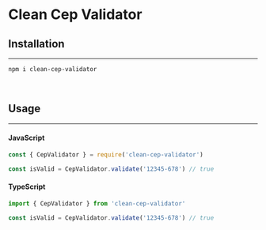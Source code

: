 # Clean Cep Validator

## Installation
---
```npm i clean-cep-validator```

<br/>

## Usage
---
#### JavaScript

```javascript
const { CepValidator } = require('clean-cep-validator')

const isValid = CepValidator.validate('12345-678') // true
```

#### TypeScript
```typescript
import { CepValidator } from 'clean-cep-validator'

const isValid = CepValidator.validate('12345-678') // true
```
